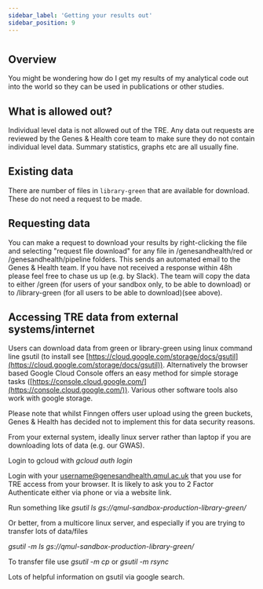 ```yaml
---
sidebar_label: 'Getting your results out'
sidebar_position: 9
---
```


# 

## **Overview**

You might be wondering how do I get my results of my analytical code 
out into the world so they can be used in publications or other studies. 

## What is allowed out?
Individual level data is not allowed out of the TRE. Any data out requests are reviewed by the Genes & Health core team to make sure they do not contain individual level data. Summary statistics, graphs etc are all usually fine.

## Existing data
There are number of files in `library-green` that are available for download. These do not need a request to be made.

## Requesting data
You can make a request to download your results by right-clicking the file and selecting "request file download" for any file in /genesandhealth/red or /genesandhealth/pipeline folders. This sends an automated email to the Genes & Health team. If you have not received a response within 48h please feel free to chase us up (e.g. by Slack). The team will copy the data to either /green (for users of your sandbox only, to be able to download) or to /library-green (for all users to be able to download)(see above).

## Accessing TRE data from external systems/internet

Users can download data from green or library-green using linux command line gsutil (to install see [https://cloud.google.com/storage/docs/gsutil](https://cloud.google.com/storage/docs/gsutil)). Alternatively the browser based Google Cloud Console offers an easy method for simple storage tasks ([https://console.cloud.google.com/](https://console.cloud.google.com/)). Various other software tools also work with google storage.

Please note that whilst Finngen offers user upload using the green buckets, Genes & Health has decided not to implement this for data security reasons.

From your external system, ideally linux server rather than laptop if you are downloading lots of data (e.g. our GWAS).

Login to gcloud with _gcloud auth login_

Login with your [username@genesandhealth.qmul.ac.uk](mailto:username@genesandhealth.qmul.ac.uk) that you use for TRE access from your browser. It is likely to ask you to 2 Factor Authenticate either via phone or via a website link.

Run something like _gsutil ls gs://qmul-sandbox-production-library-green/_

Or better, from a multicore linux server, and especially if you are trying to transfer lots of data/files

_gsutil -m ls gs://qmul-sandbox-production-library-green/_

To transfer file use _gsutil -m cp_ or _gsutil -m rsync_

Lots of helpful information on gsutil via google search.